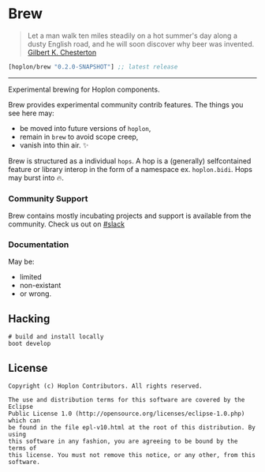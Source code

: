 # Brew
> Let a man walk ten miles steadily on a hot summer's day along a dusty English road, and he will soon discover why beer was invented. [Gilbert K. Chesterton](http://www.brainyquote.com/quotes/quotes/g/gilbertkc553977.html?src=t_beer)

[](dependency)
```clojure
[hoplon/brew "0.2.0-SNAPSHOT"] ;; latest release
```
[](/dependency)

----------
Experimental brewing for Hoplon components.

Brew provides experimental community contrib features. The things you see
here may:

* be moved into future versions of `hoplon`,
* remain in `brew` to avoid scope creep,
* vanish into thin air. :sparkles:

Brew is structured as a individual `hops`. A hop is a (generally) selfcontained
feature or library interop in the form of a namespace ex. `hoplon.bidi`.
Hops may burst into :fire:.

### Community Support
Brew contains mostly incubating projects and support is available from the community.
Check us out on [#slack](https://clojurians.slack.com/messages/hoplon/)


### Documentation
May be:
* limited
* non-existant
* or wrong.

## Hacking

```
# build and install locally
boot develop
```

## License

```
Copyright (c) Hoplon Contributors. All rights reserved.

The use and distribution terms for this software are covered by the Eclipse
Public License 1.0 (http://opensource.org/licenses/eclipse-1.0.php) which can
be found in the file epl-v10.html at the root of this distribution. By using
this software in any fashion, you are agreeing to be bound by the terms of
this license. You must not remove this notice, or any other, from this software.
```
